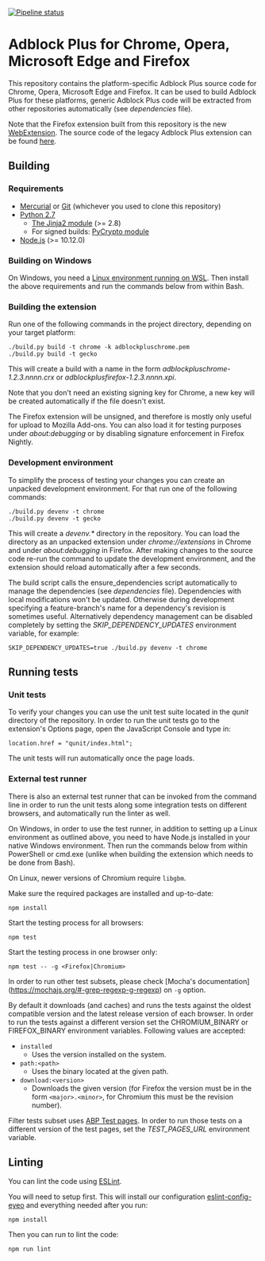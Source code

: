 [![Pipeline status](https://gitlab.com/eyeo/adblockplus/adblockpluschrome/badges/master/build.svg)](https://gitlab.com/eyeo/adblockplus/adblockpluschrome/pipelines/)

Adblock Plus for Chrome, Opera, Microsoft Edge and Firefox
==========================================================

This repository contains the platform-specific Adblock Plus source code for
Chrome, Opera, Microsoft Edge and Firefox. It can be used to build
Adblock Plus for these platforms, generic Adblock Plus code will be extracted
from other repositories automatically (see _dependencies_ file).

Note that the Firefox extension built from this repository is the new
[WebExtension](https://developer.mozilla.org/en-US/Add-ons/WebExtensions).
The source code of the legacy Adblock Plus extension
can be found [here](https://hg.adblockplus.org/adblockplus).

Building
---------

### Requirements

- [Mercurial](https://www.mercurial-scm.org/) or [Git](https://git-scm.com/) (whichever you used to clone this repository)
- [Python 2.7](https://www.python.org)
  - [The Jinja2 module](http://jinja.pocoo.org/docs) (>= 2.8)
  - For signed builds: [PyCrypto module](https://www.dlitz.net/software/pycrypto/)
- [Node.js](https://nodejs.org/) (>= 10.12.0)

### Building on Windows

On Windows, you need a [Linux environment running on WSL](https://docs.microsoft.com/windows/wsl/install-win10).
Then install the above requirements and run the commands below from within Bash.

### Building the extension

Run one of the following commands in the project directory, depending on your
target platform:

    ./build.py build -t chrome -k adblockpluschrome.pem
    ./build.py build -t gecko

This will create a build with a name in the form
_adblockpluschrome-1.2.3.nnnn.crx_ or _adblockplusfirefox-1.2.3.nnnn.xpi_.

Note that you don't need an existing signing key for Chrome, a new key
will be created automatically if the file doesn't exist.

The Firefox extension will be unsigned, and therefore is mostly only useful for
upload to Mozilla Add-ons. You can also load it for testing purposes under
_about:debugging_ or by disabling signature enforcement in Firefox Nightly.

### Development environment

To simplify the process of testing your changes you can create an unpacked
development environment. For that run one of the following commands:

    ./build.py devenv -t chrome
    ./build.py devenv -t gecko

This will create a _devenv.*_ directory in the repository. You can load the
directory as an unpacked extension under _chrome://extensions_ in Chrome
and under _about:debugging_ in Firefox. After making changes to the source code
re-run the command to update the development environment, and the extension
should reload automatically after a few seconds.

The build script calls the ensure_dependencies script automatically to manage
the dependencies (see _dependencies_ file). Dependencies with local
modifications won't be updated. Otherwise during development specifying a
feature-branch's name for a dependency's revision is sometimes useful.
Alternatively dependency management can be disabled completely by setting the
_SKIP_DEPENDENCY_UPDATES_ environment variable, for example:

    SKIP_DEPENDENCY_UPDATES=true ./build.py devenv -t chrome

Running tests
-------------

### Unit tests

To verify your changes you can use the unit test suite located in the _qunit_
directory of the repository. In order to run the unit tests go to the
extension's Options page, open the JavaScript Console and type in:

    location.href = "qunit/index.html";

The unit tests will run automatically once the page loads.

### External test runner

There is also an external test runner that can be invoked from the
command line in order to run the unit tests along some integration
tests on different browsers, and automatically run the linter as well.

On Windows, in order to use the test runner, in addition to setting up a Linux
environment as outlined above, you need to have Node.js installed in your native
Windows environment. Then run the commands below from within PowerShell or
cmd.exe (unlike when building the extension which needs to be done from Bash).

On Linux, newer versions of Chromium require `libgbm`.

Make sure the required packages are installed and up-to-date:

    npm install

Start the testing process for all browsers:

    npm test

Start the testing process in one browser only:

    npm test -- -g <Firefox|Chromium>

In order to run other test subsets, please check [Mocha's documentation]
(https://mochajs.org/#-grep-regexp-g-regexp) on `-g` option.

By default it downloads (and caches) and runs the tests against the
oldest compatible version and the latest release version of each browser.
In order to run the tests against a different version set the CHROMIUM_BINARY
or FIREFOX_BINARY environment variables. Following values are accepted:

* `installed`
  * Uses the version installed on the system.
* `path:<path>`
  * Uses the binary located at the given path.
* `download:<version>`
  * Downloads the given version (for Firefox the version must be in the
    form `<major>.<minor>`, for Chromium this must be the revision number).

Filter tests subset uses [ABP Test pages](https://testpages.adblockplus.org/).
In order to run those tests on a different version of the test pages, set
the _TEST_PAGES_URL_ environment variable.

Linting
-------

You can lint the code using [ESLint](http://eslint.org).

You will need to setup first. This will install our configuration
[eslint-config-eyeo](https://hg.adblockplus.org/codingtools/file/tip/eslint-config-eyeo)
and everything needed after you run:

    npm install

Then you can run to lint the code:

    npm run lint
